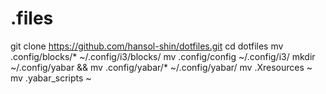 # .files

git clone https://github.com/hansol-shin/dotfiles.git
cd dotfiles
mv .config/blocks/* ~/.config/i3/blocks/
mv .config/config ~/.config/i3/
mkdir ~/.config/yabar && mv .config/yabar/* ~/.config/yabar/
mv .Xresources ~
mv .yabar_scripts ~
